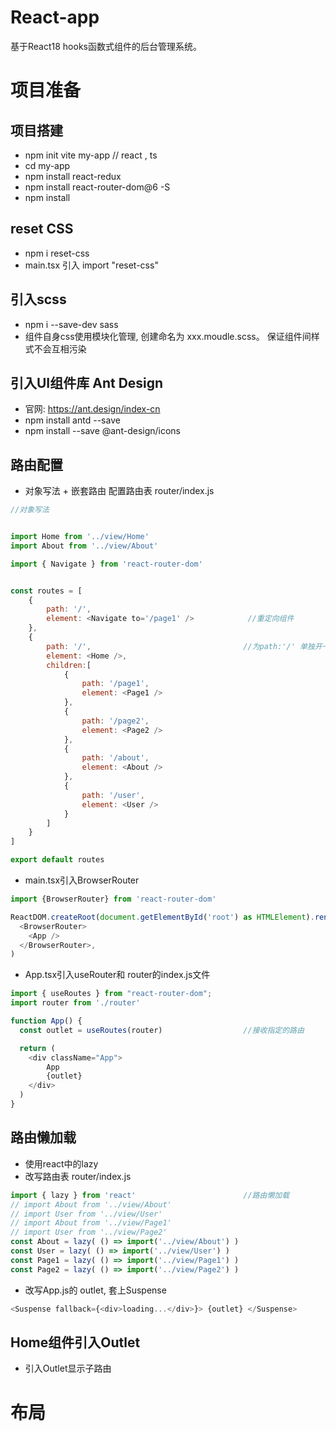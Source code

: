 # React-app
基于React18 hooks函数式组件的后台管理系统。

# 项目准备
## 项目搭建
-   npm init vite my-app        // react , ts
-   cd my-app
-   npm install react-redux
-   npm install react-router-dom@6 -S
-   npm install

## reset CSS
-   npm i reset-css
-   main.tsx 引入 import "reset-css"

## 引入scss
-   npm i --save-dev sass
-   组件自身css使用模块化管理, 创建命名为 xxx.moudle.scss。 保证组件间样式不会互相污染

## 引入UI组件库  Ant Design  
-   官网: https://ant.design/index-cn
-   npm install antd --save
-   npm install --save @ant-design/icons 

## 路由配置
-   对象写法 + 嵌套路由 配置路由表 router/index.js
```js
//对象写法


import Home from '../view/Home'
import About from '../view/About'

import { Navigate } from 'react-router-dom'


const routes = [
    {
        path: '/',
        element: <Navigate to='/page1' />            //重定向组件
    },
    {
        path: '/',                                  //为path:'/' 单独开一个配置子路由
        element: <Home />,
        children:[
            {
                path: '/page1',
                element: <Page1 />
            },
            {
                path: '/page2',
                element: <Page2 />
            },
            {
                path: '/about',
                element: <About />
            },
            {
                path: '/user',
                element: <User />
            }
        ]            
    }
]

export default routes
```

-    main.tsx引入BrowserRouter
```js
import {BrowserRouter} from 'react-router-dom'

ReactDOM.createRoot(document.getElementById('root') as HTMLElement).render(
  <BrowserRouter>
    <App />
  </BrowserRouter>,
)
```

-    App.tsx引入useRouter和 router的index.js文件
```js
import { useRoutes } from "react-router-dom";
import router from './router'

function App() {
  const outlet = useRoutes(router)                  //接收指定的路由

  return (
    <div className="App">
        App
        {outlet}
    </div>
  )
}
```

## 路由懒加载
-   使用react中的lazy
-   改写路由表 router/index.js
```js
import { lazy } from 'react'                        //路由懒加载
// import About from '../view/About'
// import User from '../view/User'
// import About from '../view/Page1'
// import User from '../view/Page2'
const About = lazy( () => import('../view/About') )
const User = lazy( () => import('../view/User') )
const Page1 = lazy( () => import('../view/Page1') )
const Page2 = lazy( () => import('../view/Page2') )
```

-   改写App.js的 outlet, 套上Suspense
```js
<Suspense fallback={<div>loading...</div>}> {outlet} </Suspense>
```

## Home组件引入Outlet
-   引入Outlet显示子路由

# 布局